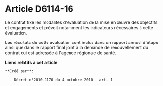 # Article D6114-16

Le contrat fixe les modalités d'évaluation de la mise en œuvre des objectifs et engagements et prévoit notamment les
indicateurs nécessaires à cette évaluation. 

Les résultats de cette évaluation sont inclus dans un rapport annuel d'étape ainsi que dans le rapport final joint à la
demande de renouvellement du contrat qui est adressée à l'agence régionale de santé.

**Liens relatifs à cet article**

	**Créé par**:

	  - Décret n°2010-1170 du 4 octobre 2010 - art. 1
